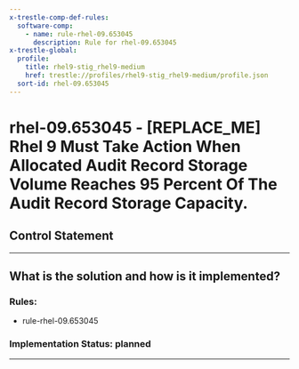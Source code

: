 ```yaml
---
x-trestle-comp-def-rules:
  software-comp:
    - name: rule-rhel-09.653045
      description: Rule for rhel-09.653045
x-trestle-global:
  profile:
    title: rhel9-stig_rhel9-medium
    href: trestle://profiles/rhel9-stig_rhel9-medium/profile.json
  sort-id: rhel-09.653045
---
```


# rhel-09.653045 - \[REPLACE_ME\] Rhel 9 Must Take Action When Allocated Audit Record Storage Volume Reaches 95 Percent Of The Audit Record Storage Capacity.

## Control Statement

______________________________________________________________________

## What is the solution and how is it implemented?

<!-- For implementation status enter one of: implemented, partial, planned, alternative, not-applicable -->

<!-- Note that the list of rules under ### Rules: is read-only and changes will not be captured after assembly to JSON -->

<!-- Add control implementation description here for control: rhel-09.653045 -->

### Rules:

  - rule-rhel-09.653045

### Implementation Status: planned

______________________________________________________________________
